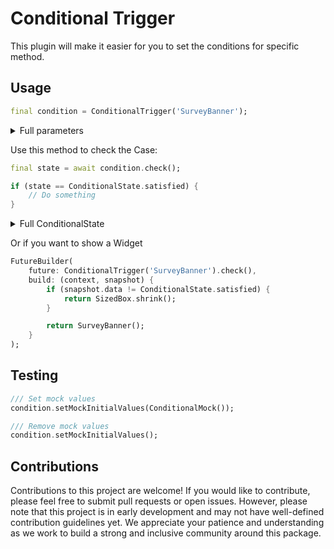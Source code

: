 # Conditional Trigger

This plugin will make it easier for you to set the conditions for specific method.

## Usage

``` dart
final condition = ConditionalTrigger('SurveyBanner');
```

<details>

<summary>Full parameters</summary>

``` dart
/// Name of this contidion. This is also known as prefix of the SharedPreferences.
final String name;

/// Min days since this method is called
final int minDays;

/// Min calls of this method (increase counter when this method is executed)
/// If you add this line in your main(), it's same as app opening count
final int minCalls;

/// If the current version is satisfied with this than not showing the request
/// this value use plugin `satisfied_version` to compare.
final List<String> noRequestVersions;

/// List of version that allow the app to remind the in-app review.
final List<String> remindedVersions;

/// If true, it'll keep asking for the Case on each new version (and satisfy with all the above Case).
/// If false, it only requests for the first time the Case are satisfied.
final bool keepRemind;

/// Request with delayed duaration
final Duration? duration;

/// Debug
final bool debugLog;
```

</details>


Use this method to check the Case:

``` dart
final state = await condition.check();

if (state == ConditionalState.satisfied) {
    // Do something
}
```

<details>

<summary>Full ConditionalState</summary>

``` dart
/// The conditions have been satisfied but the `keepRemind` was disabled
ConditionalState.keepRemindDisabled

/// This version is satisfied with `noRequestVersions` => Don't satisfied
ConditionalState.noRequestVersion

/// Don't satisfy with minCallThisFunction condition
ConditionalState.dontSatisfyWithMinCalls

/// Don't satisfy with minDays condition
ConditionalState.dontSatisfyWithMinDays

/// Satisfied with all conditions
ConditionalState.satisfied
```

</details>

Or if you want to show a Widget

``` dart
FutureBuilder(
    future: ConditionalTrigger('SurveyBanner').check(),
    build: (context, snapshot) {
        if (snapshot.data != ConditionalState.satisfied) {
            return SizedBox.shrink();
        }

        return SurveyBanner();
    }
);
```

## Testing

``` dart
/// Set mock values
condition.setMockInitialValues(ConditionalMock());

/// Remove mock values
condition.setMockInitialValues();
```

## Contributions

Contributions to this project are welcome! If you would like to contribute, please feel free to submit pull requests or open issues. However, please note that this project is in early development and may not have well-defined contribution guidelines yet. We appreciate your patience and understanding as we work to build a strong and inclusive community around this package.
